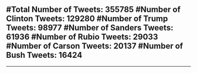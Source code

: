 #Total Number of Tweets: 355785 
#Number of Clinton Tweets: 129280
#Number of Trump Tweets: 98977
#Number of Sanders Tweets: 61936
#Number of Rubio Tweets: 29033
#Number of Carson Tweets: 20137
#Number of Bush Tweets: 16424
---
---
